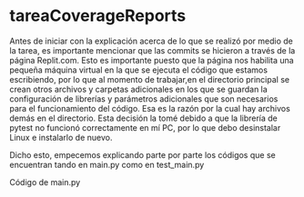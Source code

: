 # tareaCoverageReports
Antes de iniciar con la explicación acerca de lo que se realizó por medio de la tarea, es importante mencionar que las commits se hicieron a través de la página Replit.com. Esto es importante puesto que la página nos habilita una pequeña máquina virtual en la que se ejecuta el código que estamos escribiendo, por lo que al momento de trabajar,en el directorio principal se crean otros archivos y carpetas adicionales en los que se guardan la configuración de librerías y parámetros adicionales que son necesarios para el funcionamiento del código.
Esa es la razón por la cual hay archivos demás en el directorio. Esta decisión la tomé debido a que la librería de pytest no funcionó correctamente en mí PC, por lo que debo desinstalar Linux e instalarlo de nuevo.

Dicho esto, empecemos explicando parte por parte los códigos que se encuentran tando en main.py como en test_main.py

Código de main.py 
```
